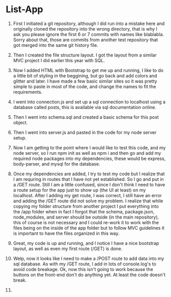 
# List-App

1. First I initiated a git repository, although I did run into a mistake here and originally cloned the repository into the wrong directory, that is why I ask you please ignore the first 6 or 7 commits with names like blablabla. Sorry about that, those are commits from another test repository that got merged into the same git history file.

2. Then I created the file structure layout. I got the layout from a similar MVC project I did earlier this year with SQL.

3. Now I added HTML with Bootstrap to get me up and running, I like to do a little bit of styling in the beggining, but go back and add colors and glitter and later. I have made a few basic similar sites so it was pretty simple to paste in most of the code, and change the names to fit the requirements. 

4. I went into connection.js and set up a sql connection to localhost using a database called posts, this is available via sql documentation online.

4. Then I went into schema.sql and created a basic schema for this post object.

5. Then I went into server.js and pasted in the code for my node server setup.

6. Now I am getting to the point where I would like to test this code, and my node server, so I run npm init as well as npm i and then go and add my required node packages into my dependencies, these would be express, body-parser, and mysql for the database.

7. Once my dependencies are added, I try to test my code but I realize that I am requring in routes that I have not yet established. So I go and put in a /GET route. Still I am a little confused, since I don't think I need to have a route setup for the app just to show up (the UI at least) on my localhost. After I adding my get route, I was correct, I still have an error and adding the /GET route did not solve my problem. I realize that while copying my folder structure from another project I put everything into the /app folder when in fact I forgot that the schema, package.json, node_modules, and server should be outside (in the main repository), this of course is not necessary and I could re-work it to work with the files being on the inside of the app folder but to follow MVC guidelines it is important to have the files organized in this way.

8. Great, my code is up and running, and I notice I have a nice bootstrap layout, as well as even my first route (/GET) is done. 

9. Welp, now it looks like I need to make a /POST route to add data into my sql database. As with my /GET route, I add in lots of console.log's to avoid code breakage. Ok, now this isn't going to work because the buttons on the front-end don't do anything yet. At least the code doesn't break.

10.


